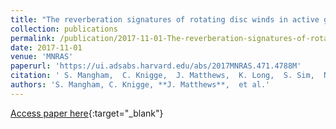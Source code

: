 ```yaml
---
title: "The reverberation signatures of rotating disc winds in active galactic nuclei"
collection: publications
permalink: /publication/2017-11-01-The-reverberation-signatures-of-rotating-disc-winds-in-active-galactic-nuclei
date: 2017-11-01
venue: 'MNRAS'
paperurl: 'https://ui.adsabs.harvard.edu/abs/2017MNRAS.471.4788M'
citation: ' S. Mangham,  C. Knigge,  J. Matthews,  K. Long,  S. Sim,  N. Higginbottom, &quot;The reverberation signatures of rotating disc winds in active galactic nuclei.&quot; MNRAS, 2017.'
authors: 'S. Mangham, C. Knigge, **J. Matthews**,  et al.'
---
```

[Access paper here](https://ui.adsabs.harvard.edu/abs/2017MNRAS.471.4788M){:target="_blank"}
